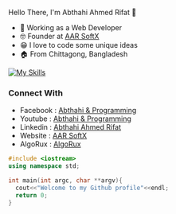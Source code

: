 Hello There, 
I'm Abthahi Ahmed Rifat 👋️

* 💼️ Working as a Web Developer
* 🤓️ Founder at [AAR SoftX](https://aarsoftx.com)
* 😁️ I love to code some unique ideas
* 🏠️ From Chittagong, Bangladesh


[![My Skills](https://skillicons.dev/icons?i=cpp,js,python,php,html,css,bootstrap,tailwindcss,nodejs,expressjs,react,nextjs,mysql)](https://skillicons.dev)

### Connect With 
* Facebook : [Abthahi & Programming](https://facebook.com/IAmAbthahi)
* Youtube  : [Abthahi & Programming](https://youtube.com/@iamabthahi)
* Linkedin : [Abthahi Ahmed Rifat](https://www.linkedin.com/in/iamabthahi/)
* Website  : [AAR SoftX](https://aarsoft.com) 
* AlgoRux  : [AlgoRux](https://algorux.com)

```cpp
#include <iostream>
using namespace std;

int main(int argc, char **argv){
  cout<<"Welcome to my Github profile"<<endl;
  return 0;
}
```
